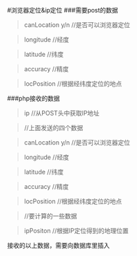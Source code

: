 #浏览器定位&ip定位
###需要post的数据
>	canLocation	y/n		//是否可以浏览器定位

>	longitude			//经度

>	latitude			//纬度

>	accuracy			//精度

>	locPosition			//根据经纬度定位的地点


###php接收的数据
>	ip					//从POST头中获取IP地址

>	//上面发送的四个数据

>	canLocation	y/n		//是否可以浏览器定位

>	longitude			//经度

>	latitude			//纬度

>	accuracy			//精度

>	locPosition			//根据经纬度定位的地点

>	//要计算的一些数据

>	ipPositon			//根据IP定位得到的地理位置

	
接收的以上数据，需要向数据库里插入